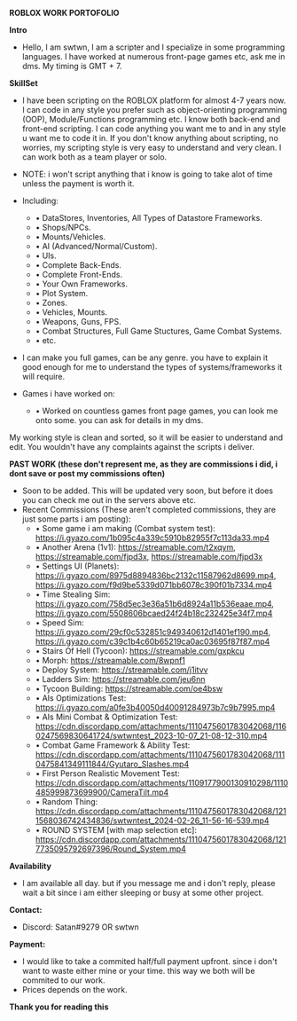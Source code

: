 __ROBLOX WORK PORTOFOLIO__

**Intro**
* Hello, I am swtwn, I am a scripter and I specialize in some programming languages. I have worked at numerous front-page games etc, ask me in dms. My timing is GMT + 7.

**__SkillSet__**
* I have been scripting on the ROBLOX platform for almost 4-7 years now. I can code in any style you prefer such as object-orienting programming (OOP), Module/Functions programming etc. I know both back-end and front-end scripting. I can code anything you want me to and in any style u want me to code it in. If you don't know anything about scripting, no worries, my scripting style is very easy to understand and very clean. I can work both as a team player or solo.
* NOTE: i won't script anything that i know is going to take alot of time unless the payment is worth it.

* Including:
  * • DataStores, Inventories, All Types of Datastore Frameworks.
  * • Shops/NPCs.
  * • Mounts/Vehicles.
  * • AI (Advanced/Normal/Custom).
  * • UIs.
  * • Complete Back-Ends.
  * • Complete Front-Ends.
  * • Your Own Frameworks.
  * • Plot System.
  * • Zones.
  * • Vehicles, Mounts.
  * • Weapons, Guns, FPS.
  * • Combat Structures, Full Game Stuctures, Game Combat Systems.
  * • etc.

* I can make you full games, can be any genre. you have to explain it good enough for me to understand the types of systems/frameworks it will require.

* Games i have worked on:
  * • Worked on countless games front page games, you can look me onto some. you can ask for details in my dms.

My working style is clean and sorted, so it will be easier to understand and edit. You wouldn't have any complaints against the scripts i deliver.

**PAST WORK (these don't represent me, as they are commissions i did, i dont save or post my commissions often)**
* Soon to be added. This will be updated very soon, but before it does you can check me out in the servers above etc.
* Recent Commissions (These aren't completed commissions, they are just some parts i am posting):
  * • Some game i am making (Combat system test): https://i.gyazo.com/1b095c4a339c5910b82955f7c113da33.mp4
  * • Another Arena (1v1): https://streamable.com/t2xqym, https://streamable.com/fjpd3x, https://streamable.com/fjpd3x
  * • Settings UI (Planets): https://i.gyazo.com/8975d8894836bc2132c11587962d8699.mp4, https://i.gyazo.com/f9d9be5339d071bb6078c390f01b7334.mp4
  * • Time Stealing Sim: https://i.gyazo.com/758d5ec3e36a51b6d8924a11b536eaae.mp4, https://i.gyazo.com/5508606bcaed24f24b18c232425e34f7.mp4
  * • Speed Sim: https://i.gyazo.com/29cf0c532851c949340612d1401ef190.mp4, https://i.gyazo.com/c39c1b4c60b65219ca0ac03695f87f87.mp4
  * • Stairs Of Hell (Tycoon): https://streamable.com/gxpkcu
  * • Morph: https://streamable.com/8wpnf1
  * • Deploy System: https://streamable.com/j1itvv
  * • Ladders Sim: https://streamable.com/jeu6nn
  * • Tycoon Building: https://streamable.com/oe4bsw
  * • AIs Optimizations Test: https://i.gyazo.com/a0fe3b40050d40091284973b7c9b7995.mp4
  * • AIs Mini Combat & Optimization Test: https://cdn.discordapp.com/attachments/1110475601783042068/1160247569830641724/swtwntest_2023-10-07_21-08-12-310.mp4
  * • Combat Game Framework & Ability Test: https://cdn.discordapp.com/attachments/1110475601783042068/1110475841349111844/Gyutaro_Slashes.mp4
  * • First Person Realistic Movement Test: https://cdn.discordapp.com/attachments/1109177900130910298/1110485999873699900/CameraTilt.mp4
  * • Random Thing: https://cdn.discordapp.com/attachments/1110475601783042068/1211568036742434836/swtwntest_2024-02-26_11-56-16-539.mp4
  * • ROUND SYSTEM [with map selection etc]: https://cdn.discordapp.com/attachments/1110475601783042068/1217735095792697396/Round_System.mp4

**Availability**
* I am available all day. but if you message me and i don't reply, please wait a bit since i am either sleeping or busy at some other project.

**Contact:**
* Discord: Satan#9279 OR swtwn

**Payment:**
* I would like to take a commited half/full payment upfront. since i don't want to waste either mine or your time. this way we both will be commited to our work.
* Prices depends on the work.

**Thank you for reading this**
